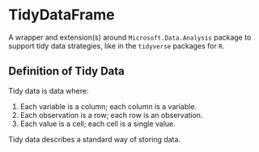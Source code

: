 # TidyDataFrame

A wrapper and extension(s) around `Microsoft.Data.Analysis` package to support tidy data strategies, like in the `tidyverse` packages for `R`.

## Definition of Tidy Data

Tidy data is data where:

1. Each variable is a column; each column is a variable.
2. Each observation is a row; each row is an observation.
3. Each value is a cell; each cell is a single value.

Tidy data describes a standard way of storing data.
